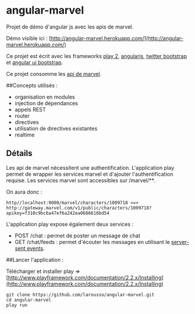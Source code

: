 angular-marvel
==============

Projet de démo d'angular js avec les apis de marvel.

Démo visible ici :
[http://angular-marvel.herokuapp.com/](http://angular-marvel.herokuapp.com/)


Ce projet est écrit avec les frameworks [play 2](http://www.playframework.com/), [angularjs](http://angularjs.org), [twitter bootstrap](http://getbootstrap.com/) et [angular ui bootstrap](http://angular-ui.github.io/bootstrap/).

Ce projet consomme les [api de marvel](http://developer.marvel.com/).

##Concepts utilisés :
* organisation en modules
* injection de dépendances
* appels REST
* router
* directives
* utilisation de directives existantes
* realtime


## Détails

Les api de marvel nécessitent une authentification.
L'application play permet de wrapper les services marvel et d'ajouter l'authentification requise.
Les services marvel sont accessibles sur /marvel/**.

On aura donc :

    http//localhost:9000/marvel/characters/1009718 <=> http://gateway.marvel.com/v1/public/characters/1009718?apikey=f310c9bc6a47ef6a242ea0686616bd54

L'application play expose également deux services :

* POST /chat : permet de poster un message de chat
* GET /chat/feeds : permet d'écouter les messages en utilisant le [server-sent events](http://en.wikipedia.org/wiki/Server-sent_events).


##Lancer l'application :

Télécharger et installer play => [http://www.playframework.com/documentation/2.2.x/Installing](http://www.playframework.com/documentation/2.2.x/Installing)

    git clone https://github.com/larousso/angular-marvel.git
    cd angular-marvel
    play run

